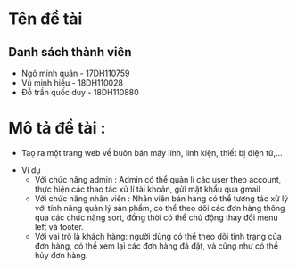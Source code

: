 # Tên đề tài
## Danh sách thành viên
* Ngô minh quân - 17DH110759
* Vũ minh hiếu - 18DH110028
* Đỗ trần quốc duy - 18DH110880
# Mô tả đề tài : 
* Taọ ra một trang web về buôn bán máy lính, linh kiện, thiết bị điện tử,...
<ul>
    <li> Ví dụ
        <ul>
            <li> Với chức năng admin : Admin có thể quản lí các user theo account, thực hiện các thao tác xử lí tài khoản, gửi mật khẩu qua gmail</li>
            <li> Với chức năng nhân viên : Nhân viên bán hàng có thể tương tác xử lý với tính năng quản lý sản phẩm, có thể theo dõi các đơn hàng thông qua các chức năng sort, đồng thời có thể chủ động thay đổi menu left và footer. </li>
            <li>Với vai trò là khách hàng: người dùng có thể theo dõi tình trạng của đơn hàng, có thể xem lại các đơn hàng đã đặt, và cũng như có thể hủy đơn hàng. </li>
        </ul>    
    </li>
</ul>        
